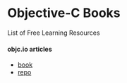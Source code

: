 # Objective-C Books

List of Free Learning Resources

#### objc.io articles
* [book](objc.io)
* [repo](https://github.com/objcio/articles)
